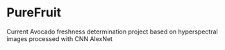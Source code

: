 # PureFruit
 Current Avocado freshness determination project based on hyperspectral images processed with CNN AlexNet
